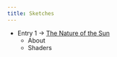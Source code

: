 ```yaml
---
title: Sketches
---
```


* Entry 1 -> [The Nature of the Sun](/la_1/bundle/index.html)
  * About
  * Shaders
